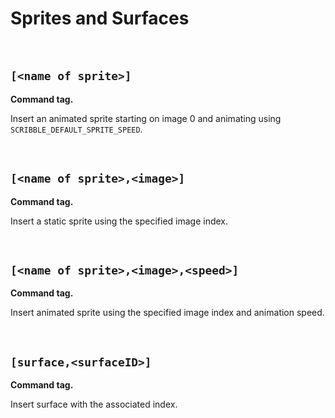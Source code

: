 # Sprites and Surfaces

&nbsp;

## `[<name of sprite>]`

**Command tag.**

Insert an animated sprite starting on image 0 and animating using `SCRIBBLE_DEFAULT_SPRITE_SPEED`.

&nbsp;

## `[<name of sprite>,<image>]`

**Command tag.**

Insert a static sprite using the specified image index.

&nbsp;

## `[<name of sprite>,<image>,<speed>]`

**Command tag.**

Insert animated sprite using the specified image index and animation speed.

&nbsp;

## `[surface,<surfaceID>]`

**Command tag.**

Insert surface with the associated index.
